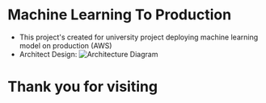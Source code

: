 # Machine Learning To Production

- This project's created for university project deploying machine learning model on production (AWS)
- Architect Design:
  ![Architecture Diagram](architect.gif)

# Thank you for visiting
